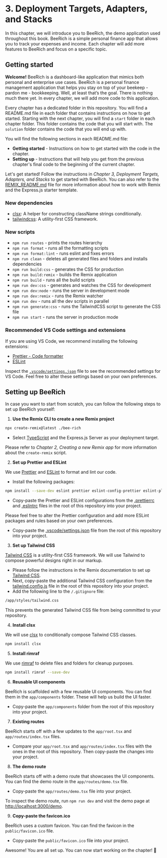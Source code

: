 # 3. Deployment Targets, Adapters, and Stacks

In this chapter, we will introduce you to BeeRich, the demo application used throughout this book. BeeRich is a simple personal finance app that allows you to track your expenses and income. Each chapter will add more features to BeeRich and focus on a specific topic.

## Getting started

**Welcome!** BeeRich is a dashboard-like application that mimics both personal and enterprise use cases. BeeRich is a personal finance management application that helps you stay on top of your beekeep - pardon me - bookkeeping. Well, at least that’s the goal. There is nothing much there yet. In every chapter, we will add more code to this application.

Every chapter has a dedicated folder in this repository. You will find a README.md file in each folder that contains instructions on how to get started. Starting with the next chapter, you will find a `start` folder in each chapter folder. This folder contains the code that you will start with. The `solution` folder contains the code that you will end up with.

You will find the following sections in each README.md file:

- **Getting started** - Instructions on how to get started with the code in the chapter.
- **Setting up** - Instructions that will help you get from the previous chapter's final code to the beginning of the current chapter.

Let's get started! Follow the instructions in _Chapter 3, Deployment Targets, Adapters, and Stacks_ to get started with BeeRich. You can also refer to the [REMIX_README.md](./REMIX_README.md) file for more information about how to work with Remix and the Express.js starter template.

### New dependencies

- [clsx](https://www.npmjs.com/package/clsx): A helper for constructing className strings conditionally.
- [tailwindcss](https://tailwindcss.com/): A utility-first CSS framework.

### New scripts

- `npm run routes` - prints the routes hierarchy
- `npm run format` - runs all the formatting scripts
- `npm run format:lint` - runs eslint and fixes errors
- `npm run clean` - deletes all generated files and folders and installs dependencies
- `npm run build:css` - generates the CSS for production
- `npm run build:remix` - builds the Remix application
- `npm run build` - runs all the build scripts
- `npm run dev:css` - generates and watches the CSS for development
- `npm run dev:node` - runs the server in development mode
- `npm run dev:remix` - runs the Remix watcher
- `npm run dev` - runs all the dev scripts in parallel
- `npm run generate:css` - runs the TailwindCSS script to generate the CSS file
- `npm run start` - runs the server in production mode

### Recommended VS Code settings and extensions

If you are using VS Code, we recommend installing the following extensions:

- [Prettier - Code formatter](https://marketplace.visualstudio.com/items?itemName=esbenp.prettier-vscode)
- [ESLint](https://marketplace.visualstudio.com/items?itemName=dbaeumer.vscode-eslint)

Inspect the [`.vscode/settings.json`](./.vscode/extensions.json) file to see the recommended settings for VS Code. Feel free to alter these settings based on your own preferences.

## Setting up BeeRich

In case you want to start from scratch, you can follow the following steps to set up BeeRich yourself:

1. **Use the Remix CLI to create a new Remix project**

```bash
npx create-remix@latest ./bee-rich
```

- Select [TypeScript](https://www.typescriptlang.org/) and the Express.js Server as your deployment target.

Please refer to _Chapter 2, Creating a new Remix app_ for more information about the `create-remix` script.

2. **Set up Prettier and ESLint**

We use [Prettier](https://prettier.io/) and [ESLint](https://eslint.org/) to format and lint our code.

- Install the following packages:

```bash
npm install --save-dev eslint prettier eslint-config-prettier eslint-plugin-html eslint-plugin-jsx-a11y eslint-plugin-prettier eslint-plugin-react
```

- Copy-paste the Prettier and ESLint configurations from the [.prettierrc](./.prettierrc.js) and [.eslintrc](./.eslintrc.js) files in the root of this repository into your project.

Please feel free to alter the Prettier configuration and add more ESLint packages and rules based on your own preferences.

- Copy-paste the [.vscode/settings.json](./.vscode/settings.json) file from the root of this repository into your project.

3. **Set up Tailwind CSS**

[Tailwind CSS](https://tailwindcss.com/) is a utility-first CSS framework. We will use Tailwind to compose powerful designs right in our markup.

- Please follow the instructions in the Remix documentation to set up [Tailwind CSS](https://remix.run/docs/en/v1/guides/styling#tailwind-css).
- Next, copy-paste the additional Tailwind CSS configuration from the [tailwind.config.js](./tailwind.config.js) file in the root of this repository into your project.
- Add the following line to the `/.gitignore` file:

```txt
/app/styles/tailwind.css
```

This prevents the generated Tailwind CSS file from being committed to your repository.

4. **Install clsx**

We will use [clsx](https://www.npmjs.com/package/clsx) to conditionally compose Tailwind CSS classes.

```bash
npm install clsx
```

5. **Install rimraf**

We use [rimraf](https://www.npmjs.com/package/rimraf) to delete files and folders for cleanup purposes.

```bash
npm install rimraf --save-dev
```

6. **Reusable UI components**

BeeRich is scaffolded with a few reusable UI components. You can find them in the `app/components` folder. These will help us build the UI faster.

- Copy-paste the `app/components` folder from the root of this repository into your project.

7. **Existing routes**

BeeRich starts off with a few updates to the `app/root.tsx` and `app/routes/index.tsx` files.

- Compare your `app/root.tsx` and `app/routes/index.tsx` files with the ones in the root of this repository. Then copy-paste the changes into your project.

8. **The demo route**

BeeRich starts off with a demo route that showcases the UI components. You can find the demo route in the `app/routes/demo.tsx` file.

- Copy-paste the `app/routes/demo.tsx` file into your project.

To inspect the demo route, run `npm run dev` and visit the demo page at [http://localhost:3000/demo](http://localhost:3000/demo).

9. **Copy-paste the favicon.ico**

BeeRich uses a custom favicon. You can find the favicon in the `public/favicon.ico` file.

- Copy-paste the `public/favicon.ico` file into your project.

Awesome! You are all set up. You can now start working on the chapter! 🥳
